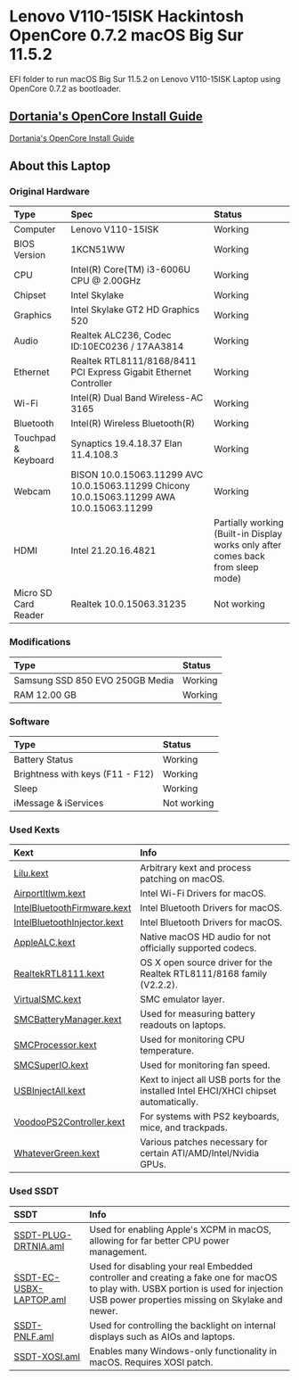  
# Lenovo V110-15ISK Hackintosh OpenCore 0.7.2 macOS Big Sur 11.5.2

EFI folder to run macOS Big Sur 11.5.2 on Lenovo V110-15ISK Laptop using OpenCore 0.7.2 as bootloader.

## [Dortania's OpenCore Install Guide](https://dortania.github.io/OpenCore-Install-Guide)
<a href="https://dortania.github.io/OpenCore-Install-Guide" target="_blank">Dortania's OpenCore Install Guide</a>

## About this Laptop

### Original Hardware

Type | Spec | Status
:---------|:---------|:----------
Computer | Lenovo V110-15ISK | Working
BIOS Version	| 1KCN51WW | Working
CPU | Intel(R) Core(TM) i3-6006U CPU @ 2.00GHz | Working
Chipset | Intel Skylake | Working
Graphics | Intel Skylake GT2 HD Graphics 520 | Working
Audio | Realtek ALC236, Codec ID:10EC0236 / 17AA3814 | Working
Ethernet | Realtek RTL8111/8168/8411 PCI Express Gigabit Ethernet Controller | Working
Wi-Fi | Intel(R) Dual Band Wireless-AC 3165 | Working
Bluetooth | Intel(R) Wireless Bluetooth(R) | Working
Touchpad & Keyboard | Synaptics 19.4.18.37 Elan 11.4.108.3 | Working
Webcam | BISON 10.0.15063.11299 AVC 10.0.15063.11299 Chicony 10.0.15063.11299 AWA 10.0.15063.11299 | Working
HDMI | Intel 21.20.16.4821 | Partially working (Built-in Display works only after comes back from sleep mode)
Micro SD Card Reader | Realtek 10.0.15063.31235 | Not working

### Modifications

Type | Status
:--------- |:---------
Samsung SSD 850 EVO 250GB Media | Working
RAM 12.00 GB | Working

### Software

Type | Status
:---------|:---------
Battery Status | Working
Brightness with keys (F11 - F12) | Working
Sleep | Working
iMessage & iServices | Not working

### Used Kexts 
 
Kext | Info 
:---------|:---------
[Lilu.kext](https://github.com/acidanthera/Lilu/releases) | Arbitrary kext and process patching on macOS.
[AirportItlwm.kext](https://github.com/OpenIntelWireless/itlwm/releases) | Intel Wi-Fi Drivers for macOS.
[IntelBluetoothFirmware.kext](https://github.com/OpenIntelWireless/IntelBluetoothFirmware/releases) | Intel Bluetooth Drivers for macOS.
[IntelBluetoothInjector.kext](https://github.com/OpenIntelWireless/IntelBluetoothFirmware/releases) | Intel Bluetooth Drivers for macOS.
[AppleALC.kext](https://github.com/acidanthera/AppleALC/releases) | Native macOS HD audio for not officially supported codecs.
[RealtekRTL8111.kext](https://github.com/Mieze/RTL8111_driver_for_OS_X/releases) | OS X open source driver for the Realtek RTL8111/8168 family (V2.2.2).
[VirtualSMC.kext](https://github.com/acidanthera/VirtualSMC/releases) | SMC emulator layer.
[SMCBatteryManager.kext](https://github.com/acidanthera/VirtualSMC/releases) | Used for measuring battery readouts on laptops.
[SMCProcessor.kext](https://github.com/acidanthera/VirtualSMC/releases) | Used for monitoring CPU temperature.
[SMCSuperIO.kext](https://github.com/acidanthera/VirtualSMC/releases) | Used for monitoring fan speed.
[USBInjectAll.kext](https://github.com/Sniki/OS-X-USB-Inject-All/releases) | Kext to inject all USB ports for the installed Intel EHCI/XHCI chipset automatically.
[VoodooPS2Controller.kext](https://github.com/acidanthera/VoodooPS2/releases) | For systems with PS2 keyboards, mice, and trackpads.
[WhateverGreen.kext](https://github.com/acidanthera/WhateverGreen/releases) | Various patches necessary for certain ATI/AMD/Intel/Nvidia GPUs.

### Used SSDT 

SSDT | Info
:---------|:---------
[SSDT-PLUG-DRTNIA.aml](https://github.com/dortania/Getting-Started-With-ACPI/blob/master/extra-files/compiled/SSDT-PLUG-DRTNIA.aml) | Used for enabling Apple's XCPM in macOS, allowing for far better CPU power management.
[SSDT-EC-USBX-LAPTOP.aml](https://github.com/dortania/Getting-Started-With-ACPI/blob/master/extra-files/compiled/SSDT-EC-USBX-LAPTOP.aml) | Used for disabling your real Embedded controller and creating a fake one for macOS to play with. USBX portion is used for injection USB power properties missing on Skylake and newer.
[SSDT-PNLF.aml](https://github.com/dortania/Getting-Started-With-ACPI/blob/master/extra-files/compiled/SSDT-PNLF.aml) | Used for controlling the backlight on internal displays such as AIOs and laptops.
[SSDT-XOSI.aml](https://github.com/dortania/Getting-Started-With-ACPI/blob/master/extra-files/compiled/SSDT-XOSI.aml) | Enables many Windows-only functionality in macOS. Requires XOSI patch.
